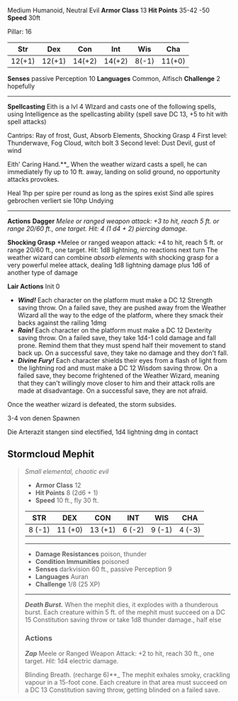 Medium Humanoid, Neutral Evil
**Armor Class** 13
**Hit Points** 35-42 -50
**Speed** 30ft  

Pillar: 16

| Str    | Dex    | Con    | Int    | Wis   | Cha    |
| ------ | ------ | ------ | ------ | ----- | ------ |
| 12(+1) | 12(+1) | 14(+2) | 14(+2) | 8(-1) | 11(+0) |
**Senses** passive Perception 10
**Languages** Common, Alfisch
**Challenge** 2 hopefully

---
**Spellcasting** 
Eith is a lvl 4 WIzard and casts one of the following spells, using Intelligence as the spellcasting ability (spell save DC 13, +5 to hit with spell attacks)

Cantrips: Ray of frost, Gust, Absorb Elements, Shocking Grasp
4 First level: Thunderwave, Fog Cloud, witch bolt
3 Second level: Dust Devil, gust of wind

Eith' Caring Hand.**_ When the weather wizard casts a spell, he can immediately fly up to 10 ft. away, landing on solid ground, no opportunity attacks provokes.

Heal 1hp per spire per round as long as the spires exist
Sind alle spires gebrochen verliert sie 10hp
Undying

---
**Actions**
**Dagger** *Melee or ranged weapon attack: +3 to hit, reach 5 ft. or
range 20/60 ft., one target. Hit: 4 (1 d4 + 2) piercing damage.*

**Shocking Grasp** *Melee or ranged weapon attack: +4 to hit, reach 5 ft. or
range 20/60 ft., one target. Hit: 1d8 lightning, no reactions next turn
The weather wizard can combine _absorb elements_ with shocking grasp for a very powerful melee attack, dealing 1d8 lightning damage plus 1d6 of another type of damage

**Lair Actions** Init 0
- _**Wind!**_ Each character on the platform must make a DC 12 Strength saving throw. On a failed save, they are pushed away from the Weather Wizard all the way to the edge of the platform, where they smack their backs against the railing 1dmg
- _**Rain!**_ Each character on the platform must make a DC 12 Dexterity saving throw. On a failed save, they take 1d4-1 cold damage and fall prone. Remind them that they must spend half their movement to stand back up. On a successful save, they take no damage and they don't fall.
- _**Divine Fury!**_ Each character shields their eyes from a flash of light from the lightning rod and must make a DC 12 Wisdom saving throw. On a failed save, they become frightened of the Weather Wizard, meaning that they can't willingly move closer to him and their attack rolls are made at disadvantage. On a successful save, they are not afraid.

Once the weather wizard is defeated, the storm subsides.

3-4 von denen Spawnen

Die Arterazit stangen sind electified, 1d4 lightning dmg in contact
## Stormcloud Mephit
> _Small elemental, chaotic evil_
> - **Armor Class** 12
> - **Hit Points** 8 (2d6 + 1)
> - **Speed** 10 ft., fly 30 ft.
> 
> |STR|DEX|CON|INT|WIS|CHA|
> |---|---|---|---|---|---|
> |8 (-1)|11 (+0)|13 (+1)|6 (-2)|9 (-1)|4 (-3)|
> 
> ---
> 
> - **Damage Resistances** poison, thunder
> - **Condition Immunities** poisoned
> - **Senses** darkvision 60 ft., passive Perception 9
> - **Languages** Auran
> - **Challenge** 1/8 (25 XP)
> 
> ---
> 
> _**Death Burst.**_ When the mephit dies, it explodes with a thunderous burst. Each creature within 5 ft. of the mephit must succeed on a DC 15 Constitution saving throw or take 1d8 thunder damage., half else
> 
> ### Actions
> 
> _**Zap**_ Meele or Ranged Weapon Attack: +2 to hit, reach 30 ft., one target. _Hit:_ 1d4 electric damage.
> 
> Blinding Breath. (recharge 6)**_ The mephit exhales smoky, crackling vapour in a 15-foot cone. Each creature in that area must succeed on a DC 13 Constitution saving throw, getting blinded on a failed save.